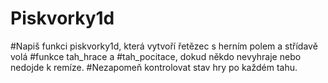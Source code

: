 # Piskvorky1d
#Napiš funkci piskvorky1d, která vytvoří řetězec s herním polem a střídavě volá #funkce tah_hrace a #tah_pocitace, dokud někdo nevyhraje nebo nedojde k remíze. #Nezapomeň kontrolovat stav hry po každém tahu.
